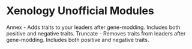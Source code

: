 # Xenology Unofficial Modules
Annex - Adds traits to your leaders after gene-modding. Includes both positive and negative traits.
Truncate - Removes traits from leaders after gene-modding. Includes both positive and negative traits.
